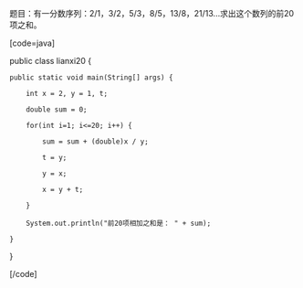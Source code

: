 题目：有一分数序列：2/1，3/2，5/3，8/5，13/8，21/13...求出这个数列的前20项之和。 
[code=java]
public class lianxi20 {
	public static void main(String[] args) {
		int x = 2, y = 1, t;
		double sum = 0;
		for(int i=1; i<=20; i++) {
			sum = sum + (double)x / y;
			t = y;
			y = x;
			x = y + t;
		}
		System.out.println("前20项相加之和是： " + sum);
	}
}
[/code]